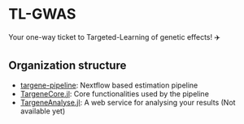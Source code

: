 # TL-GWAS

Your one-way ticket to Targeted-Learning of genetic effects! ✈️

## Organization structure

- [targene-pipeline](https://github.com/TL-GWAS/TL-Pipeline): Nextflow based estimation pipeline
- [TargeneCore.jl](https://github.com/TL-GWAS/TL-Core.jl): Core functionalities used by the pipeline
- [TargeneAnalyse.jl](https://github.com/TL-GWAS/TL-Analyse.jl): A web service for analysing your results (Not available yet)

